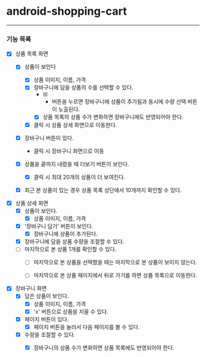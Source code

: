 # android-shopping-cart

---
### 기능 목록

- [x] 상품 목록 화면
  - [x] 상품이 보인다
    - [x] 상품 이미지, 이름, 가격
    - [x] 장바구니에 담을 상품의 수를 선택할 수 있다.
      - [x] + 버튼을 누르면 장바구니에 상품이 추가됨과 동시에 수량 선택 버튼이 노출된다.
      - [x] 상품 목록의 상품 수가 변화하면 장바구니에도 반영되어야 한다.
    - [x] 클릭 시 상품 상세 화면으로 이동한다.
  - [x] 장바구니 버튼이 있다.
    - 클릭 시 장바구니 화면으로 이동  
  - [x] 상품을 끝까지 내렸을 때 더보기 버튼이 보인다.
    - [x] 클릭 시 최대 20개의 상품이 더 보여진다.
  - [x] 최근 본 상품이 있는 경우 상품 목록 상단에서 10개까지 확인할 수 있다.  
  
    
    
    
- [x] 상품 상세 화면
  - [x] 상품이 보인다.
    - [x] 상품 이미지, 이름, 가격
  - [x] '장바구니 담기' 버튼이 보인다.
    - [x] 장바구니에 상품이 추가된다.
  - [x] 장바구니에 담을 상품 수량을 조절할 수 있다.
  - [ ] 마지막으로 본 상품 1개를 확인할 수 있다.
    - [ ] 마지막으로 본 상품을 선택했을 때는 마지막으로 본 상품이 보이지 않는다.
    - [ ] 마지막으로 본 상품 페이지에서 뒤로 가기를 하면 상품 목록으로 이동한다.
  
    
- [x] 장바구니 화면
  - [x] 담은 상품이 보인다.
    - [x] 상품 이미지, 이름, 가격
    - [x] 'x' 버튼으로 상품을 지울 수 있다.
  - [x] 페이지 버튼이 있다.
    - [x] 페이지 버튼을 눌러서 다음 페이지를 볼 수 있다.
  - [x] 수량을 조절할 수 있다.
    - [x] 장바구니의 상품 수가 변화하면 상품 목록에도 반영되어야 한다.

